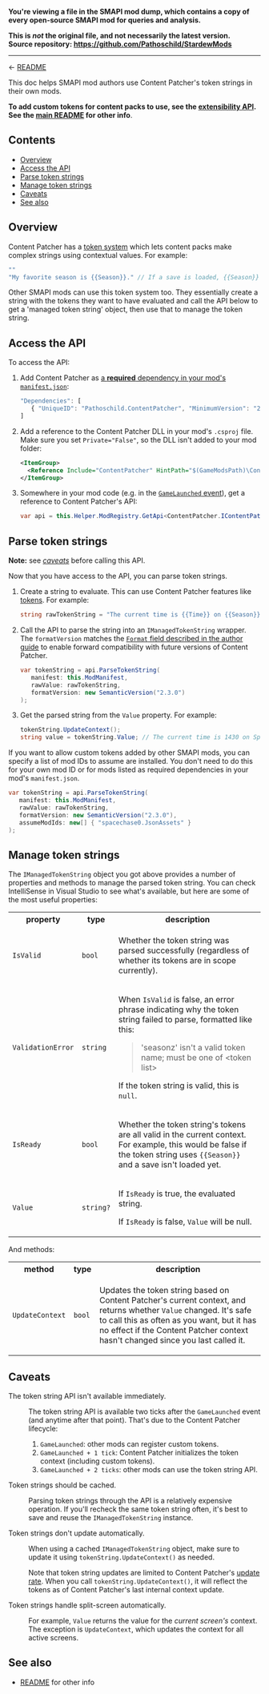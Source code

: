 **You're viewing a file in the SMAPI mod dump, which contains a copy of every open-source SMAPI mod
for queries and analysis.**

**This is _not_ the original file, and not necessarily the latest version.**  
**Source repository: https://github.com/Pathoschild/StardewMods**

----

← [README](README.md)

This doc helps SMAPI mod authors use Content Patcher's token strings in their own mods.

**To add custom tokens for content packs to use, see the [extensibility API](extensibility.md). See
the [main README](README.md) for other info**.

## Contents
* [Overview](#overview)
* [Access the API](#access-the-api)
* [Parse token strings](#parse-token-strings)
* [Manage token strings](#manage-token-strings)
* [Caveats](#caveats)
* [See also](#see-also)

## Overview
Content Patcher has a [token system](author-guide/tokens.md) which lets content packs make complex
strings using contextual values. For example:
```js
""
"My favorite season is {{Season}}." // If a save is loaded, {{Season}} will be replaced with the current season.
```

Other SMAPI mods can use this token system too. They essentially create a string with the tokens
they want to have evaluated and call the API below to get a 'managed token string' object, then use
that to manage the token string.

## Access the API
To access the API:

1. Add Content Patcher as [a **required** dependency in your mod's `manifest.json`](https://stardewvalleywiki.com/Modding:Modder_Guide/APIs/Manifest#Dependencies):
   ```js
   "Dependencies": [
      { "UniqueID": "Pathoschild.ContentPatcher", "MinimumVersion": "2.3.0" }
   ]
   ```
2. Add a reference to the Content Patcher DLL in your mod's `.csproj` file. Make sure you set
   `Private="False"`, so the DLL isn't added to your mod folder:
   ```xml
   <ItemGroup>
     <Reference Include="ContentPatcher" HintPath="$(GameModsPath)\ContentPatcher\ContentPatcher.dll" Private="False" />
   </ItemGroup>
   ```
3. Somewhere in your mod code (e.g. in the [`GameLaunched` event](https://stardewvalleywiki.com/Modding:Modder_Guide/APIs/Events#GameLoop.GameLaunched)),
   get a reference to Content Patcher's API:
   ```c#
   var api = this.Helper.ModRegistry.GetApi<ContentPatcher.IContentPatcherAPI>("Pathoschild.ContentPatcher");
   ```

## Parse token strings
**Note:** see [_caveats_](#caveats) before calling this API.

Now that you have access to the API, you can parse token strings.

1. Create a string to evaluate. This can use Content Patcher features like [tokens](author-guide/tokens.md).
   For example:
   ```c#
   string rawTokenString = "The current time is {{Time}} on {{Season}} {{Day}}, year {{Year}}.";
   ```
2. Call the API to parse the string into an `IManagedTokenString` wrapper. The `formatVersion`
   matches the [`Format` field described in the author guide](author-guide.md#overview) to enable
   forward compatibility with future versions of Content Patcher.

   ```c#
   var tokenString = api.ParseTokenString(
      manifest: this.ModManifest,
      rawValue: rawTokenString,
      formatVersion: new SemanticVersion("2.3.0")
   );
   ```
3. Get the parsed string from the `Value` property. For example:
   ```cs
   tokenString.UpdateContext();
   string value = tokenString.Value; // The current time is 1430 on Spring 5, year 2.
   ```

If you want to allow custom tokens added by other SMAPI mods, you can specify a list of mod IDs
to assume are installed. You don't need to do this for your own mod ID or for mods listed as
required dependencies in your mod's `manifest.json`.
```c#
var tokenString = api.ParseTokenString(
   manifest: this.ModManifest,
   rawValue: rawTokenString,
   formatVersion: new SemanticVersion("2.3.0"),
   assumeModIds: new[] { "spacechase0.JsonAssets" }
);
```

## Manage token strings
The `IManagedTokenString` object you got above provides a number of properties and methods to
manage the parsed token string. You can check IntelliSense in Visual Studio to see what's available,
but here are some of the most useful properties:

<table>
<tr>
<th>property</th>
<th>type</th>
<th>description</th>
</tr>

<tr>
<td><code>IsValid</code></th>
<td><code>bool</code></td>
<td>

Whether the token string was parsed successfully (regardless of whether its tokens are in scope currently).

</td>
</tr>
<tr>
<td><code>ValidationError</code></td>
<td><code>string</code></td>
<td>

When `IsValid` is false, an error phrase indicating why the token string failed to parse, formatted
like this:
> 'seasonz' isn't a valid token name; must be one of &lt;token list&gt;

If the token string is valid, this is `null`.

</td>
</tr>
<tr>
<td><code>IsReady</code></td>
<td><code>bool</code></td>
<td>

Whether the token string's tokens are all valid in the current context. For example, this would be
false if the token string uses `{{Season}}` and a save isn't loaded yet.

</td>
</tr>
<tr>
<td><code>Value</code></td>
<td><code>string?</code></td>
<td>

If `IsReady` is true, the evaluated string.

If `IsReady` is false, `Value` will be null.

</td>
</tr>
</table>

And methods:

<table>
<tr>
<th>method</th>
<th>type</th>
<th>description</th>
</tr>

<tr>
<td><code>UpdateContext</code></th>
<td><code>bool</code></td>
<td>

Updates the token string based on Content Patcher's current context, and returns whether `Value`
changed. It's safe to call this as often as you want, but it has no effect if the Content Patcher
context hasn't changed since you last called it.

</td>
</tr>
</table>

## Caveats
<dl>
<dt>The token string API isn't available immediately.</dt>
<dd>

The token string API is available two ticks after the `GameLaunched` event (and anytime after that
point). That's due to the Content Patcher lifecycle:

1. `GameLaunched`: other mods can register custom tokens.
2. `GameLaunched + 1 tick`: Content Patcher initializes the token context (including custom tokens).
3. `GameLaunched + 2 ticks`: other mods can use the token string API.

</dd>
<dt>Token strings should be cached.</dt>
<dd>

Parsing token strings through the API is a relatively expensive operation. If you'll recheck the
same token string often, it's best to save and reuse the `IManagedTokenString` instance.

</dd>
<dt>Token strings don't update automatically.</dt>
<dd>

When using a cached `IManagedTokenString` object, make sure to update it using
`tokenString.UpdateContext()` as needed.

Note that token string updates are limited to Content Patcher's [update
rate](author-guide.md#update-rate). When you call `tokenString.UpdateContext()`, it will reflect
the tokens as of Content Patcher's last internal context update.

</dd>
<dt>Token strings handle split-screen automatically.</dt>
<dd>

For example, `Value` returns the value for the _current screen's_ context. The exception is
`UpdateContext`, which updates the context for all active screens.

</dd>
</dl>

## See also
* [README](README.md) for other info
